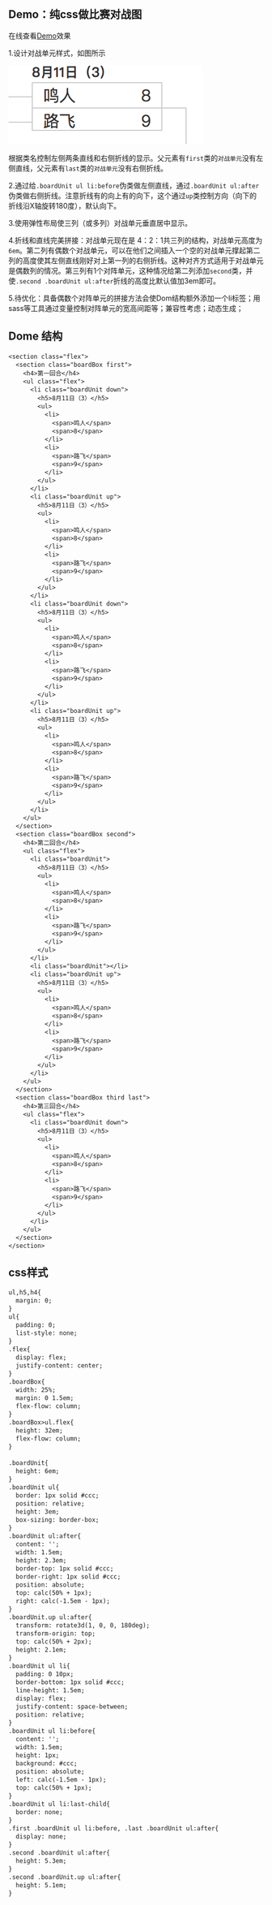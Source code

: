 ## Demo：纯css做比赛对战图
在线查看[Demo](/demo/gamemap)效果

1.设计对战单元样式，如图所示

<img src="https://github.com/luckyYao/blog/blob/master/src/js/article/20170829demo/mapUnit.png" alt="对战单元">

根据类名控制左侧两条直线和右侧折线的显示。父元素有`first`类的`对战单元`没有左侧直线，父元素有`last`类的`对战单元`没有右侧折线。

2.通过给`.boardUnit ul li:before`伪类做左侧直线，通过`.boardUnit ul:after`伪类做右侧折线。注意折线有的向上有的向下，这个通过`up`类控制方向（向下的折线沿X轴旋转180度），默认向下。

3.使用弹性布局使三列（或多列）对战单元垂直居中显示。

4.折线和直线完美拼接：对战单元现在是 4：2：1共三列的结构，对战单元高度为`6em`。第二列有偶数个对战单元，可以在他们之间插入一个空的对战单元撑起第二列的高度使其左侧直线刚好对上第一列的右侧折线。这种对齐方式适用于对战单元是偶数列的情况。第三列有1个对阵单元，这种情况给第二列添加`second`类，并使`.second .boardUnit ul:after`折线的高度比默认值加3em即可。

5.待优化：具备偶数个对阵单元的拼接方法会使Dom结构额外添加一个li标签；用sass等工具通过变量控制对阵单元的宽高间距等；兼容性考虑；动态生成；


## Dome 结构
```
<section class="flex">
  <section class="boardBox first">
    <h4>第一回合</h4>
    <ul class="flex">
      <li class="boardUnit down">
        <h5>8月11日（3）</h5>
        <ul>
          <li>
            <span>鸣人</span>
            <span>8</span>
          </li>
          <li>
            <span>路飞</span>
            <span>9</span>
          </li>
        </ul>
      </li>
      <li class="boardUnit up">
        <h5>8月11日（3）</h5>
        <ul>
          <li>
            <span>鸣人</span>
            <span>8</span>
          </li>
          <li>
            <span>路飞</span>
            <span>9</span>
          </li>
        </ul>
      </li>
      <li class="boardUnit down">
        <h5>8月11日（3）</h5>
        <ul>
          <li>
            <span>鸣人</span>
            <span>8</span>
          </li>
          <li>
            <span>路飞</span>
            <span>9</span>
          </li>
        </ul>
      </li>
      <li class="boardUnit up">
        <h5>8月11日（3）</h5>
        <ul>
          <li>
            <span>鸣人</span>
            <span>8</span>
          </li>
          <li>
            <span>路飞</span>
            <span>9</span>
          </li>
        </ul>
      </li>
    </ul>
  </section>
  <section class="boardBox second">
    <h4>第二回合</h4>
    <ul class="flex">
      <li class="boardUnit">
        <h5>8月11日（3）</h5>
        <ul>
          <li>
            <span>鸣人</span>
            <span>8</span>
          </li>
          <li>
            <span>路飞</span>
            <span>9</span>
          </li>
        </ul>
      </li>
      <li class="boardUnit"></li>
      <li class="boardUnit up">
        <h5>8月11日（3）</h5>
        <ul>
          <li>
            <span>鸣人</span>
            <span>8</span>
          </li>
          <li>
            <span>路飞</span>
            <span>9</span>
          </li>
        </ul>
      </li>
    </ul>
  </section>
  <section class="boardBox third last">
    <h4>第三回合</h4>
    <ul class="flex">
      <li class="boardUnit down">
        <h5>8月11日（3）</h5>
        <ul>
          <li>
            <span>鸣人</span>
            <span>8</span>
          </li>
          <li>
            <span>路飞</span>
            <span>9</span>
          </li>
        </ul>
      </li>
    </ul>
  </section>
</section>
```

## css样式
```
ul,h5,h4{
  margin: 0;
}
ul{
  padding: 0;
  list-style: none;
}
.flex{
  display: flex;
  justify-content: center;
}
.boardBox{
  width: 25%;
  margin: 0 1.5em;
  flex-flow: column;
}
.boardBox>ul.flex{
  height: 32em;
  flex-flow: column;
}

.boardUnit{
  height: 6em;
}
.boardUnit ul{
  border: 1px solid #ccc;
  position: relative;
  height: 3em;
  box-sizing: border-box;
}
.boardUnit ul:after{
  content: '';
  width: 1.5em;
  height: 2.3em;
  border-top: 1px solid #ccc;
  border-right: 1px solid #ccc;
  position: absolute;
  top: calc(50% + 1px);
  right: calc(-1.5em - 1px);
}
.boardUnit.up ul:after{
  transform: rotate3d(1, 0, 0, 180deg);
  transform-origin: top;
  top: calc(50% + 2px);
  height: 2.1em;
}
.boardUnit ul li{
  padding: 0 10px;
  border-bottom: 1px solid #ccc;
  line-height: 1.5em;
  display: flex;
  justify-content: space-between;
  position: relative;
}
.boardUnit ul li:before{
  content: '';
  width: 1.5em;
  height: 1px;
  background: #ccc;
  position: absolute;
  left: calc(-1.5em - 1px);
  top: calc(50% + 1px);
}
.boardUnit ul li:last-child{
  border: none;
}
.first .boardUnit ul li:before, .last .boardUnit ul:after{
  display: none;
}
.second .boardUnit ul:after{
  height: 5.3em;
}
.second .boardUnit.up ul:after{
  height: 5.1em;
}
```


